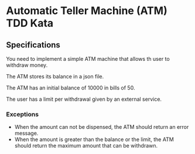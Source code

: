 # Automatic Teller Machine (ATM) TDD Kata

## Specifications

You need to implement a simple ATM machine that allows th user to withdraw money.

The ATM stores its balance in a json file.

The ATM has an initial balance of 10000 in bills of 50.

The user has a limit per withdrawal given by an external service.

### Exceptions

- When the amount can not be dispensed, the ATM should return an error message.
- When the amount is greater than the balance or the limit, the ATM should return the maximum amount that can be withdrawn.
